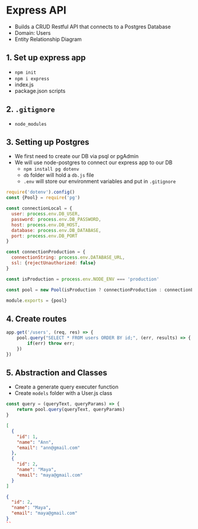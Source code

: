 # Express API
- Builds a CRUD Restful API that connects to a Postgres Database
- Domain: Users
- Entity Relationship Diagram

## 1. Set up express app
- `npm init`
- `npm i express`
- index.js
- package.json scripts

## 2. `.gitignore`
- `node_modules`

## 3. Setting up Postgres
- We first need to create our DB via psql or pgAdmin
- We will use node-postgres to connect our express app to our DB
    - `npm install pg dotenv`
    - `db` folder will hold a `db.js` file
    - `.env` will store our environment variables and put in `.gitignore`

```js
require('dotenv').config() 
const {Pool} = require('pg')

const connectionLocal = {
  user: process.env.DB_USER,
  password: process.env.DB_PASSWORD,
  host: process.env.DB_HOST,
  database: process.env.DB_DATABASE,
  port: process.env.DB_PORT
}

const connectionProduction = {
  connectionString: process.env.DATABASE_URL,
  ssl: {rejectUnauthorized: false}
}

const isProduction = process.env.NODE_ENV === 'production'

const pool = new Pool(isProduction ? connectionProduction : connectionLocal)

module.exports = {pool}
```

## 4. Create routes

```js
app.get('/users', (req, res) => {
    pool.query("SELECT * FROM users ORDER BY id;", (err, results) => {
        if(err) throw err;
    })
})
```

## 5. Abstraction and Classes
* Create a generate query executer function
* Create `models` folder with a User.js class

```js
const query = (queryText, queryParams) => {
    return pool.query(queryText, queryParams)
}
```








```json
[
  {
    "id": 1,
    "name": "Ann",
    "email": "ann@gmail.com"
  },
  {
    "id": 2,
    "name": "Maya",
    "email": "maya@gmail.com"  
  }
]
```

```json
{
  "id": 2,
  "name": "Maya",
  "email": "maya@gmail.com"  
}
``